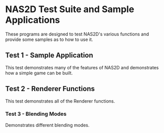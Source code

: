 # NAS2D Test Suite and Sample Applications

These programs are designed to test NAS2D's various functions and provide some samples as to how to use it.

## Test 1 - Sample Application

This test demonstrates many of the features of NAS2D and demonstrates how a simple game can be built.

## Test 2 - Renderer Functions

This test demonstrates all of the Renderer functions.

### Test 3 - Blending Modes

Demonstrates different blending modes.